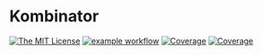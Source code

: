 # Kombinator

[![The MIT License](https://img.shields.io/badge/license-MIT-brightgreen.svg?style=flat)](http://opensource.org/licenses/MIT)
[![example workflow](https://github.com/dourouc05/ConstraintProgrammingExtensions.jl/actions/workflows/GitHubCI.yml/badge.svg)](https://github.com/dourouc05/ConstraintProgrammingExtensions.jl/actions/workflows/GitHubCI.yml/)
[![Coverage](https://codecov.io/gh/dourouc05/Kombinator.jl/branch/master/graph/badge.svg)](https://codecov.io/gh/dourouc05/Kombinator.jl)
[![Coverage](https://coveralls.io/repos/github/dourouc05/Kombinator.jl/badge.svg?branch=master)](https://coveralls.io/github/dourouc05/Kombinator.jl?branch=master)
